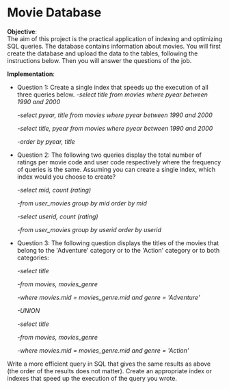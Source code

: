# Movie Database

**Objective**:  
The aim of this project is the practical application of indexing and optimizing SQL queries. The database contains information about movies.
You will first create the database and upload the data to the tables, following the instructions below. Then you will answer the questions of the job.


**Implementation**:  

- Question 1: Create a single index that speeds up the execution of all three queries below.
  *\-select title from movies where pyear between 1990 and 2000*
  
  *\-select pyear, title from movies where pyear between 1990 and 2000*
  
  *\-select title, pyear from movies where pyear between 1990 and 2000*
  
  *\-order by pyear, title*


- Question 2: The following two queries display the total number of ratings per movie code and user code respectively where the frequency of queries is the same. Assuming you can create a single index, which index would you choose to create?

  *\-select mid, count (rating)*
  
  *\-from user_movies group by mid order by mid*
  
  *\-select userid, count (rating)*
  
  *\-from user_movies group by userid order by userid*



- Question 3: The following question displays the titles of the movies that belong to the 'Adventure' category or to the 'Action' category or to both categories:

  *\-select title*
  
  *\-from movies, movies_genre*
  
  *\-where movies.mid = movies_genre.mid and genre = 'Adventure'*
  
  *\-UNION*
  
  *\-select title*
  
  *\-from movies, movies_genre*
  
  *\-where movies.mid = movies_genre.mid and genre = 'Action'*
  
  
Write a more efficient query in SQL that gives the same results as above (the order of the results does not matter). Create an appropriate index or indexes that speed up the execution of the query you wrote.
